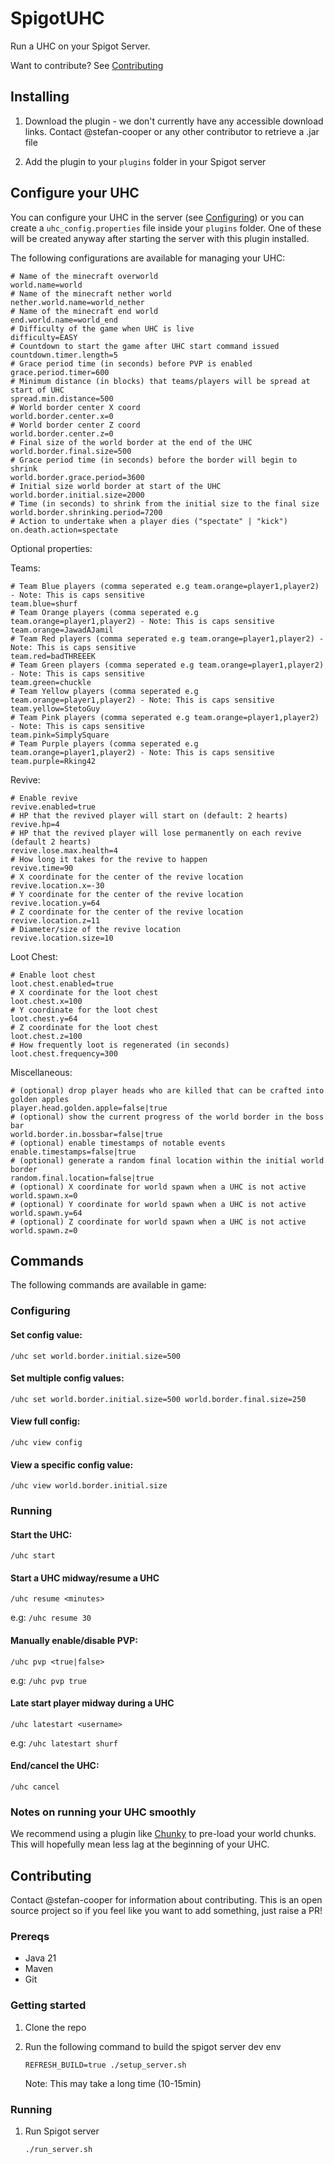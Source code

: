 # SpigotUHC

Run a UHC on your Spigot Server.

Want to contribute? See [Contributing](#contributing)

## Installing

1. Download the plugin - we don't currently have any accessible download links. Contact @stefan-cooper or any other contributor to retrieve a .jar file

2. Add the plugin to your `plugins` folder in your Spigot server

## Configure your UHC

You can configure your UHC in the server (see [Configuring](#configuring)) or you can create a `uhc_config.properties` file inside your `plugins` folder. One of these will be created anyway after starting the server with this plugin installed.

The following configurations are available for managing your UHC:

```properties
# Name of the minecraft overworld
world.name=world
# Name of the minecraft nether world
nether.world.name=world_nether
# Name of the minecraft end world
end.world.name=world_end
# Difficulty of the game when UHC is live
difficulty=EASY
# Countdown to start the game after UHC start command issued
countdown.timer.length=5
# Grace period time (in seconds) before PVP is enabled
grace.period.timer=600
# Minimum distance (in blocks) that teams/players will be spread at start of UHC
spread.min.distance=500
# World border center X coord
world.border.center.x=0
# World border center Z coord
world.border.center.z=0
# Final size of the world border at the end of the UHC
world.border.final.size=500
# Grace period time (in seconds) before the border will begin to shrink
world.border.grace.period=3600
# Initial size world border at start of the UHC
world.border.initial.size=2000
# Time (in seconds) to shrink from the initial size to the final size
world.border.shrinking.period=7200
# Action to undertake when a player dies ("spectate" | "kick")
on.death.action=spectate
```

Optional properties:

Teams:

```properties
# Team Blue players (comma seperated e.g team.orange=player1,player2) - Note: This is caps sensitive
team.blue=shurf
# Team Orange players (comma seperated e.g team.orange=player1,player2) - Note: This is caps sensitive
team.orange=JawadAJamil
# Team Red players (comma seperated e.g team.orange=player1,player2) - Note: This is caps sensitive
team.red=badTHREEEK
# Team Green players (comma seperated e.g team.orange=player1,player2) - Note: This is caps sensitive
team.green=chuckle
# Team Yellow players (comma seperated e.g team.orange=player1,player2) - Note: This is caps sensitive
team.yellow=StetoGuy
# Team Pink players (comma seperated e.g team.orange=player1,player2) - Note: This is caps sensitive
team.pink=SimplySquare
# Team Purple players (comma seperated e.g team.orange=player1,player2) - Note: This is caps sensitive
team.purple=Rking42
```

Revive:

```properties
# Enable revive
revive.enabled=true
# HP that the revived player will start on (default: 2 hearts)
revive.hp=4
# HP that the revived player will lose permanently on each revive (default 2 hearts)
revive.lose.max.health=4
# How long it takes for the revive to happen
revive.time=90
# X coordinate for the center of the revive location
revive.location.x=-30
# Y coordinate for the center of the revive location
revive.location.y=64
# Z coordinate for the center of the revive location
revive.location.z=11
# Diameter/size of the revive location
revive.location.size=10
```

Loot Chest:
```properties
# Enable loot chest
loot.chest.enabled=true
# X coordinate for the loot chest
loot.chest.x=100
# Y coordinate for the loot chest
loot.chest.y=64
# Z coordinate for the loot chest
loot.chest.z=100
# How frequently loot is regenerated (in seconds)
loot.chest.frequency=300
```

Miscellaneous:

```properties
# (optional) drop player heads who are killed that can be crafted into golden apples
player.head.golden.apple=false|true
# (optional) show the current progress of the world border in the boss bar
world.border.in.bossbar=false|true
# (optional) enable timestamps of notable events
enable.timestamps=false|true
# (optional) generate a random final location within the initial world border
random.final.location=false|true
# (optional) X coordinate for world spawn when a UHC is not active
world.spawn.x=0
# (optional) Y coordinate for world spawn when a UHC is not active
world.spawn.y=64
# (optional) Z coordinate for world spawn when a UHC is not active
world.spawn.z=0
```

## Commands

The following commands are available in game:

### Configuring

#### Set config value:

`/uhc set world.border.initial.size=500`

#### Set multiple config values:

`/uhc set world.border.initial.size=500 world.border.final.size=250`

#### View full config:

`/uhc view config`

#### View a specific config value:

`/uhc view world.border.initial.size`

### Running

#### Start the UHC:

`/uhc start`

#### Start a UHC midway/resume a UHC

`/uhc resume <minutes>`

e.g: `/uhc resume 30`

#### Manually enable/disable PVP:

`/uhc pvp <true|false>`

e.g: `/uhc pvp true`

#### Late start player midway during a UHC

`/uhc latestart <username>`

e.g: `/uhc latestart shurf`

#### End/cancel the UHC:

`/uhc cancel`

### Notes on running your UHC smoothly

We recommend using a plugin like [Chunky](https://www.spigotmc.org/resources/chunky.81534/) to pre-load your world chunks. This will hopefully mean less lag at the beginning of your UHC.

## Contributing

Contact @stefan-cooper for information about contributing. This is an open source project so if you feel like you want to add something, just raise a PR!

### Prereqs

- Java 21
- Maven
- Git

### Getting started

1. Clone the repo

2. Run the following command to build the spigot server dev env

   ```
   REFRESH_BUILD=true ./setup_server.sh
   ```

   Note: This may take a long time (10-15min)

### Running

1. Run Spigot server

   ```
   ./run_server.sh
   ```
   